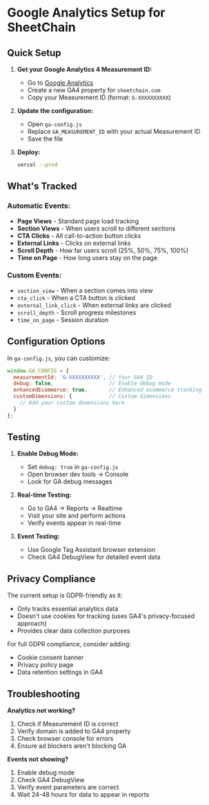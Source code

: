 # Google Analytics Setup for SheetChain

## Quick Setup

1. **Get your Google Analytics 4 Measurement ID:**
   - Go to [Google Analytics](https://analytics.google.com)
   - Create a new GA4 property for `sheetchain.com`
   - Copy your Measurement ID (format: `G-XXXXXXXXXX`)

2. **Update the configuration:**
   - Open `ga-config.js`
   - Replace `GA_MEASUREMENT_ID` with your actual Measurement ID
   - Save the file

3. **Deploy:**
   ```bash
   vercel --prod
   ```

## What's Tracked

### Automatic Events:
- **Page Views** - Standard page load tracking
- **Section Views** - When users scroll to different sections
- **CTA Clicks** - All call-to-action button clicks
- **External Links** - Clicks on external links
- **Scroll Depth** - How far users scroll (25%, 50%, 75%, 100%)
- **Time on Page** - How long users stay on the page

### Custom Events:
- `section_view` - When a section comes into view
- `cta_click` - When a CTA button is clicked
- `external_link_click` - When external links are clicked
- `scroll_depth` - Scroll progress milestones
- `time_on_page` - Session duration

## Configuration Options

In `ga-config.js`, you can customize:

```javascript
window.GA_CONFIG = {
  measurementId: 'G-XXXXXXXXXX', // Your GA4 ID
  debug: false,                  // Enable debug mode
  enhancedEcommerce: true,       // Enhanced ecommerce tracking
  customDimensions: {            // Custom dimensions
    // Add your custom dimensions here
  }
};
```

## Testing

1. **Enable Debug Mode:**
   - Set `debug: true` in `ga-config.js`
   - Open browser dev tools → Console
   - Look for GA debug messages

2. **Real-time Testing:**
   - Go to GA4 → Reports → Realtime
   - Visit your site and perform actions
   - Verify events appear in real-time

3. **Event Testing:**
   - Use Google Tag Assistant browser extension
   - Check GA4 DebugView for detailed event data

## Privacy Compliance

The current setup is GDPR-friendly as it:
- Only tracks essential analytics data
- Doesn't use cookies for tracking (uses GA4's privacy-focused approach)
- Provides clear data collection purposes

For full GDPR compliance, consider adding:
- Cookie consent banner
- Privacy policy page
- Data retention settings in GA4

## Troubleshooting

**Analytics not working?**
1. Check if Measurement ID is correct
2. Verify domain is added to GA4 property
3. Check browser console for errors
4. Ensure ad blockers aren't blocking GA

**Events not showing?**
1. Enable debug mode
2. Check GA4 DebugView
3. Verify event parameters are correct
4. Wait 24-48 hours for data to appear in reports
